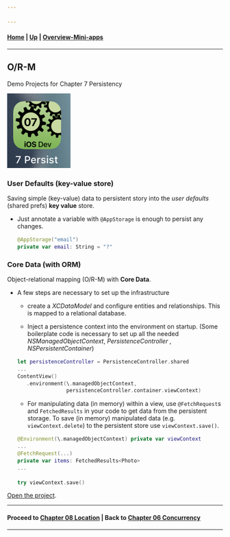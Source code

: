 ```yaml
---

---
```

#### [Home](../../README.md) | [Up](../README.md)  | [Overview-Mini-apps](../../demo-apps.md)


---



## O/R-M

Demo Projects for Chapter 7 Persistency 

![](screenshots/07-Persistency.png)


### User Defaults (key-value store)

Saving simple (key-value) data to persistent story into the *user defaults* (shared prefs) **key value** store.

* Just annotate a variable with `@AppStorage` is enough to persist any changes.


	```swift
	@AppStorage("email")
	private var email: String = "?"
	```


### Core Data (with ORM)

Object-relational mapping (O/R-M) with **Core Data**. 

* A few steps are necessary to set up the infrastructure

	* create a *XCDataModel* and configure entities and relationships. This is mapped to a relational database. 

	* Inject a persistence context into the environment on startup. (Some boilerplate code is necessary to set up all the needed *NSManagedObjectContext*, *PersistenceController* , *NSPersistentContainer*)

	
	```swift
	let persistenceController = PersistenceController.shared
	... 
	ContentView()
       .environment(\.managedObjectContext,
                    persistenceController.container.viewContext)
	```
	
	* For manipulating data (in memory) within a view, use `@FetchRequest`s and `FetchedResults` in your code to get data from the persistent storage. To save (in memory) manipulated data (e.g. `viewContext.delete`) to the persistent store use `viewContext.save()`.

	```swift
	@Environment(\.managedObjectContext) private var viewContext
	...
	@FetchRequest(...)
	private var items: FetchedResults<Photo>
	...
	
	try viewContext.save()
	```
	

[Open the project](./omd-ios-devel-chapter-07-Persistency.xcodeproj).

---
#### Proceed to [Chapter 08 Location](../../chapter-08-location/README.md) | Back to [Chapter 06 Concurrency](../../chapter-06-concurrency/README.md)

---